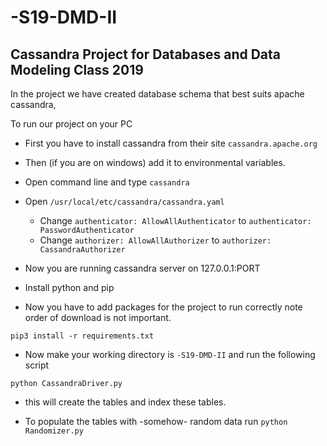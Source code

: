 # -S19-DMD-II

## Cassandra Project for Databases and Data Modeling Class 2019

In the project we have created database schema that best suits apache cassandra,

To run our project on your PC

* First you have to install cassandra from their site
```cassandra.apache.org```

* Then (if you are on windows) add it to environmental variables.

* Open command line and type 
```cassandra```

* Open ```/usr/local/etc/cassandra/cassandra.yaml``` 
    * Change ```authenticator: AllowAllAuthenticator``` to ```authenticator: PasswordAuthenticator```
    * Change ```authorizer: AllowAllAuthorizer``` to ```authorizer: CassandraAuthorizer```

* Now you are running cassandra server on 127.0.0.1:PORT

* Install python and pip

* Now you have to add packages for the project to run correctly
note order of download is not important.

``` pip3 install -r requirements.txt ```

* Now make your working directory is ```-S19-DMD-II``` and run the following script

```python CassandraDriver.py ```
- this will create the tables and index these tables.

* To populate the tables with -somehow- random data run
```python Randomizer.py ```
